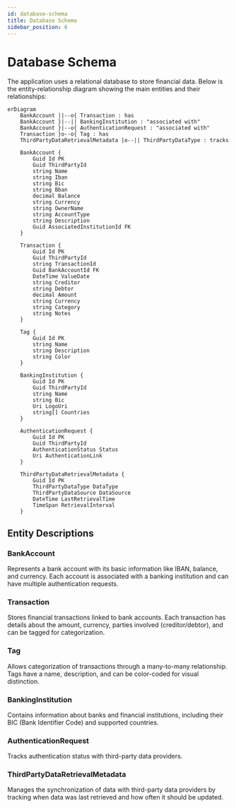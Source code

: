 ```yaml
---
id: database-schema
title: Database Schema
sidebar_position: 6
---
```


# Database Schema

The application uses a relational database to store financial data. Below is the entity-relationship diagram showing the main entities and their relationships:

```mermaid
erDiagram
    BankAccount ||--o{ Transaction : has
    BankAccount }|--|| BankingInstitution : "associated with"
    BankAccount }|--o{ AuthenticationRequest : "associated with"
    Transaction }o--o{ Tag : has
    ThirdPartyDataRetrievalMetadata |o--|| ThirdPartyDataType : tracks

    BankAccount {
        Guid Id PK
        Guid ThirdPartyId
        string Name
        string Iban
        string Bic
        string Bban
        decimal Balance
        string Currency
        string OwnerName
        string AccountType
        string Description
        Guid AssociatedInstitutionId FK
    }

    Transaction {
        Guid Id PK
        Guid ThirdPartyId
        string TransactionId
        Guid BankAccountId FK
        DateTime ValueDate
        string Creditor
        string Debtor
        decimal Amount
        string Currency
        string Category
        string Notes
    }

    Tag {
        Guid Id PK
        string Name
        string Description
        string Color
    }

    BankingInstitution {
        Guid Id PK
        Guid ThirdPartyId
        string Name
        string Bic
        Uri LogoUri
        string[] Countries
    }

    AuthenticationRequest {
        Guid Id PK
        Guid ThirdPartyId
        AuthenticationStatus Status
        Uri AuthenticationLink
    }

    ThirdPartyDataRetrievalMetadata {
        Guid Id PK
        ThirdPartyDataType DataType
        ThirdPartyDataSource DataSource
        DateTime LastRetrievalTime
        TimeSpan RetrievalInterval
    }
```

## Entity Descriptions

### BankAccount

Represents a bank account with its basic information like IBAN, balance, and currency. Each account is associated with a banking institution and can have multiple authentication requests.

### Transaction

Stores financial transactions linked to bank accounts. Each transaction has details about the amount, currency, parties involved (creditor/debtor), and can be tagged for categorization.

### Tag

Allows categorization of transactions through a many-to-many relationship. Tags have a name, description, and can be color-coded for visual distinction.

### BankingInstitution

Contains information about banks and financial institutions, including their BIC (Bank Identifier Code) and supported countries.

### AuthenticationRequest

Tracks authentication status with third-party data providers.

### ThirdPartyDataRetrievalMetadata

Manages the synchronization of data with third-party data providers by tracking when data was last retrieved and how often it should be updated.
